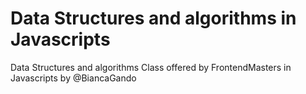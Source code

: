 # Data Structures and algorithms in Javascripts

Data Structures and algorithms Class offered by FrontendMasters in Javascripts by @BiancaGando
